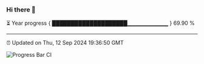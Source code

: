 ### Hi there 👋

⏳ Year progress { ████████████████████▁▁▁▁▁▁▁▁▁▁ } 69.90 %

---

⏰ Updated on Thu, 12 Sep 2024 19:36:50 GMT

![Progress Bar CI](https://github.com/IshwaranRudhara/GIT-ACTION/workflows/Progress%20Bar%20CI/badge.svg)
